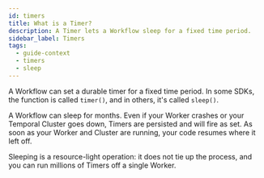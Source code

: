 ```yaml
---
id: timers
title: What is a Timer?
description: A Timer lets a Workflow sleep for a fixed time period.
sidebar_label: Timers
tags:
  - guide-context
  - timers
  - sleep
---
```


A Workflow can set a durable timer for a fixed time period.
In some SDKs, the function is called `timer()`, and in others, it's called `sleep()`.

A Workflow can sleep for months.
Even if your Worker crashes or your Temporal Cluster goes down, Timers are persisted and will fire as set.
As soon as your Worker and Cluster are running, your code resumes where it left off.

Sleeping is a resource-light operation: it does not tie up the process, and you can run millions of Timers off a single Worker.
